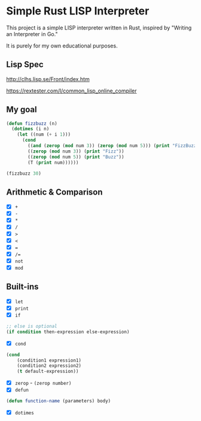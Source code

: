 # Simple Rust LISP Interpreter

This project is a simple LISP interpreter written in Rust, inspired by "Writing an Interpreter in Go."

It is purely for my own educational purposes.

## Lisp Spec
http://clhs.lisp.se/Front/index.htm

https://rextester.com/l/common_lisp_online_compiler 

## My goal
```lisp
(defun fizzbuzz (n)
  (dotimes (i n)
    (let ((num (+ i 1)))
      (cond
        ((and (zerop (mod num 3)) (zerop (mod num 5))) (print "FizzBuzz"))
        ((zerop (mod num 3)) (print "Fizz"))
        ((zerop (mod num 5)) (print "Buzz"))
        (T (print num))))))

(fizzbuzz 30)
```

## Arithmetic & Comparison
- [x] `+`
- [x] `-`
- [x] `*`
- [x] `/`
- [x] `>`
- [x] `<`
- [x] `=`
- [x] `/=`
- [x] `not`
- [x] `mod`

## Built-ins
- [x] `let`
- [x] `print`
- [x] `if` 
```lisp
;; else is optional
(if condition then-expression else-expression) 
```
- [x] `cond` 
```lisp
(cond 
    (condition1 expression1) 
    (condition2 expression2) 
    (t default-expression))
```
- [x] `zerop` - `(zerop number)`
- [x] `defun`
```lisp
(defun function-name (parameters) body)
```
- [x] `dotimes`